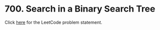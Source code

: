 # 700. Search in a Binary Search Tree

Click [here](https://leetcode.com/problems/search-in-a-binary-search-tree/description/)
for the LeetCode problem statement.
